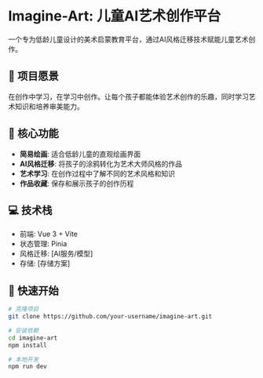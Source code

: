 # Imagine-Art: 儿童AI艺术创作平台

一个专为低龄儿童设计的美术启蒙教育平台，通过AI风格迁移技术赋能儿童艺术创作。

## 📌 项目愿景

在创作中学习，在学习中创作。让每个孩子都能体验艺术创作的乐趣，同时学习艺术知识和培养审美能力。

## 🌟 核心功能

- **简易绘画**: 适合低龄儿童的直观绘画界面
- **AI风格迁移**: 将孩子的涂鸦转化为艺术大师风格的作品
- **艺术学习**: 在创作过程中了解不同的艺术风格和知识
- **作品收藏**: 保存和展示孩子的创作历程

## 💻 技术栈

- 前端: Vue 3 + Vite
- 状态管理: Pinia
- 风格迁移: [AI服务/模型]
- 存储: [存储方案]

## 🚀 快速开始

```bash
# 克隆项目
git clone https://github.com/your-username/imagine-art.git

# 安装依赖
cd imagine-art
npm install

# 本地开发
npm run dev